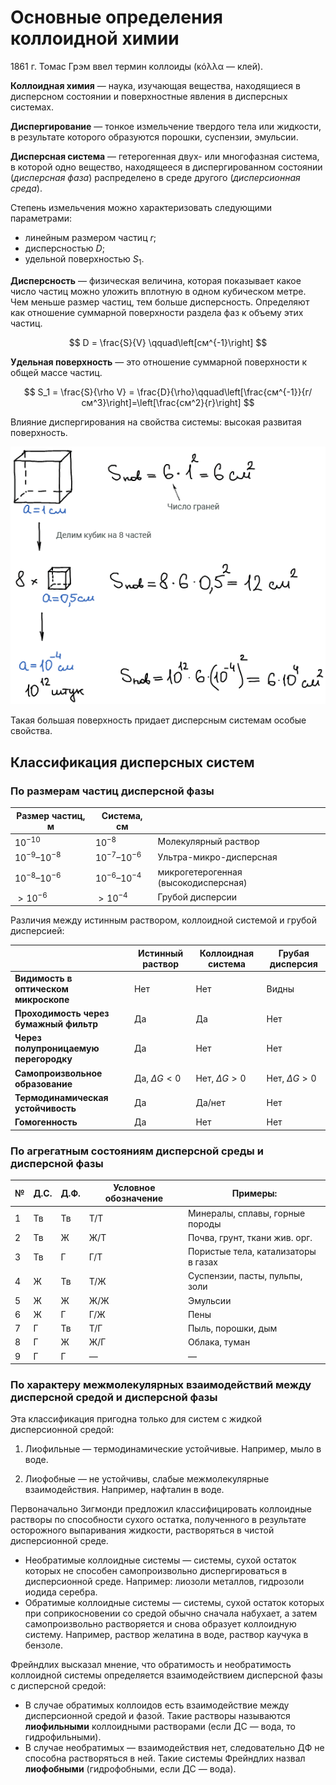 # Основные определения коллоидной химии

1861 г. Томас Грэм ввел термин коллоиды (κόλλα — клей).

**Коллоидная химия** — наука, изучающая вещества, находящиеся в дисперсном состоянии и поверхностные явления в дисперсных системах.

**Диспергирование** — тонкое измельчение твердого тела или жидкости, в результате которого образуются порошки, суспензии, эмульсии.

**Дисперсная система** — гетерогенная двух- или многофазная система, в которой одно вещество, находящееся в диспергированном состоянии (*дисперсная фаза*) распределено в среде другого (*дисперсионная среда*).

Степень измельчения можно характеризовать следующими параметрами:

* линейным размером частиц $r$;
* дисперсностью $D$;
* удельной поверхностью $S_1$.

**Дисперсность** — физическая величина, которая показывает какое число частиц можно уложить вплотную в одном кубическом метре. Чем меньше размер частиц, тем больше дисперсность. Определяют как отношение суммарной поверхности раздела фаз к объему этих частиц.

$$
D = \frac{S}{V} \qquad\left[см^{-1}\right]
$$

**Удельная поверхность** — это отношение суммарной поверхности к общей массе частиц.

$$
S_1 = \frac{S}{\rho V} = \frac{D}{\rho}\qquad\left[\frac{см^{-1}}{г/см^3}\right]=\left[\frac{см^2}{г}\right]
$$

Влияние диспергирования на свойства системы: высокая развитая поверхность.

![](images/osnovnye-ponyatiya/1_clip_image001_0001.png)

Такая большая поверхность придает дисперсным системам особые свойства.

## Классификация дисперсных систем

### По размерам частиц дисперсной фазы

| Размер частиц, м  | Система, см       |                                      |
| ----------------- | ----------------- | ------------------------------------ |
| $10^{-10}$        | $10^{-8}$         | Молекулярный раствор                 |
| $10^{-9}–10^{-8}$ | $10^{-7}–10^{-6}$ | Ультра-микро-дисперсная              |
| $10^{-8}–10^{-6}$ | $10^{-6}–10^{-4}$ | микрогетерогенная (высокодисперсная) |
| $>10^{-6}$        | $>10^{-4}$        | Грубой дисперсии                     |

Различия между истинным раствором, коллоидной системой и грубой дисперсией:

|                                        | Истинный раствор | Коллоидная система | Грубая дисперсия |
| -------------------------------------- | ---------------- | ------------------ | ---------------- |
| **Видимость в оптическом микроскопе**  | Нет              | Нет                | Видны            |
| **Проходимость через бумажный фильтр** | Да               | Да                 | Нет              |
| **Через полупроницаемую перегородку**  | Да               | Нет                | Нет              |
| **Самопроизвольное образование**       | Да, $ΔG<0$       | Нет, $ΔG>0$        | Нет, $ΔG>0$      |
| **Термодинамическая устойчивость**     | Да               | Да/нет             | Нет              |
| **Гомогенность**                       | Да               | Нет                | Нет              |

### По агрегатным состояниям дисперсной среды и дисперсной фазы

| **№** | **Д.С.** | **Д.Ф.** | **Условное обозначение** | **Примеры:**                        |
| ----- | -------- | -------- | ------------------------ | ----------------------------------- |
| 1     | Тв       | Тв       | Т/Т                      | Минералы, сплавы, горные породы     |
| 2     | Тв       | Ж        | Ж/Т                      | Почва, грунт, ткани жив. орг.       |
| 3     | Тв       | Г        | Г/Т                      | Пористые тела, катализаторы в газах |
| 4     | Ж        | Тв       | Т/Ж                      | Суспензии, пасты, пульпы, золи      |
| 5     | Ж        | Ж        | Ж/Ж                      | Эмульсии                            |
| 6     | Ж        | Г        | Г/Ж                      | Пены                                |
| 7     | Г        | Тв       | Т/Г                      | Пыль, порошки, дым                  |
| 8     | Г        | Ж        | Ж/Г                      | Облака, туман                       |
| 9     | Г        | Г        | —                        | —                                   |

### По характеру межмолекулярных взаимодействий между дисперсной средой и дисперсной фазы

Эта классификация пригодна только для систем с жидкой дисперсионной средой:

1. Лиофильные — термодинамические устойчивые. Например, мыло в воде.

2. Лиофобные — не устойчивы, слабые межмолекулярные взаимодействия. Например, нафталин в воде.

Первоначально Зигмонди предложил классифицировать коллоидные растворы по способности сухого остатка, полученного в результате осторожного выпаривания жидкости, растворяться в чистой дисперсионной среде.

* Необратимые коллоидные системы — системы, сухой остаток которых не способен самопроизвольно диспергироваться в дисперсионной среде. Например: лиозоли металлов, гидрозоли иодида серебра.
* Обратимые коллоидные системы — системы, сухой остаток которых при соприкосновении со средой обычно сначала набухает, а затем самопроизвольно растворяется и снова образует коллоидную систему. Например, раствор желатина в воде, раствор каучука в бензоле.

Фрейндлих высказал мнение, что обратимость и необратимость коллоидной системы определяется взаимодействием дисперсной фазы с дисперсной средой:

* В случае обратимых коллоидов есть взаимодействие между дисперсионной средой и фазой. Такие растворы называются **лиофильными** коллоидными растворами (если ДС — вода, то гидрофильными).
* В случае необратимых — взаимодействия нет, следовательно ДФ не способна растворяться в ней. Такие системы Фрейндлих назвал **лиофобными** (гидрофобными, если ДС — вода).

